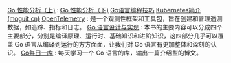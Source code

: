 [Go 性能分析（上)](https://shipengqi.github.io/golang-learn/docs/practice/04_pprof/) : 
[Go 性能分析（下)](https://shipengqi.github.io/golang-learn/docs/practice/05_trace/)
[Go语言编程技巧](https://colobu.com/gotips/001.html)
[Kubernetes简介 (moguit.cn)](https://www.moguit.cn/info/250)
[OpenTelemetry](https://opentelemetry.opendocs.io/docs/what-is-opentelemetry/)  : 是一个观测性框架和工具包，旨在创建和管理遥测数据，如追踪、指标和日志。
[Go 语言设计与实现](https://draveness.me/golang/) : 本书的主要内容可以分成四个主要部分，分别是编译原理、运行时、基础知识和进阶知识，这四部分几乎可以覆盖 Go 语言从编译到运行的方方面面，让我们对 Go 语言有更加整体和深刻的认识。
[Go每日一库](https://geekdaxue.co/read/startisan@go-daily-lib/dkg5t7) : 每天学习一个 Go 语言的库，输出一篇介绍型的博文。
